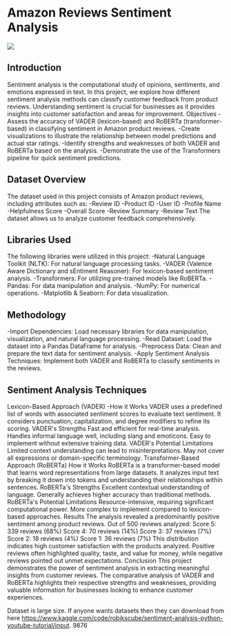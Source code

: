 <!DOCTYPE html>
<html lang="en">
<head>
</head>
<body>
    <h1>Amazon Reviews Sentiment Analysis</h1>
    <img src = 'https://i2.wp.com/thecleverprogrammer.com/wp-content/uploads/2020/06/Untitled-62.png?fit=580%2C326&ssl=1'>
    

## Introduction
Sentiment analysis is the computational study of opinions, sentiments, and emotions expressed in text. In this project, we explore how different sentiment analysis methods can classify customer feedback from product reviews. Understanding sentiment is crucial for businesses as it provides insights into customer satisfaction and areas for improvement.
Objectives
-Assess the accuracy of VADER (lexicon-based) and RoBERTa (transformer-based) in classifying sentiment in Amazon product reviews.
-Create visualizations to illustrate the relationship between model predictions and actual star ratings.
-Identify strengths and weaknesses of both VADER and RoBERTa based on the analysis.
-Demonstrate the use of the Transformers pipeline for quick sentiment predictions.
## Dataset Overview
The dataset used in this project consists of Amazon product reviews, including attributes such as:
-Review ID
-Product ID
-User ID
-Profile Name
-Helpfulness Score
-Overall Score
-Review Summary
-Review Text
The dataset allows us to analyze customer feedback comprehensively.
## Libraries Used
The following libraries were utilized in this project:
-Natural Language Toolkit (NLTK): For natural language processing tasks.
-VADER (Valence Aware Dictionary and sEntiment Reasoner): For lexicon-based sentiment analysis.
-Transformers: For utilizing pre-trained models like RoBERTa.
-Pandas: For data manipulation and analysis.
-NumPy: For numerical operations.
-Matplotlib & Seaborn: For data visualization.
## Methodology
-Import Dependencies: Load necessary libraries for data manipulation, visualization, and natural language processing.
-Read Dataset: Load the dataset into a Pandas DataFrame for analysis.
-Preprocess Data: Clean and prepare the text data for sentiment analysis.
-Apply Sentiment Analysis Techniques: Implement both VADER and RoBERTa to classify sentiments in the reviews.
## Sentiment Analysis Techniques
Lexicon-Based Approach (VADER)
-How it Works
VADER uses a predefined list of words with associated sentiment scores to evaluate text sentiment. It considers punctuation, capitalization, and degree modifiers to refine its scoring.
VADER's Strengths
Fast and efficient for real-time analysis.
Handles informal language well, including slang and emoticons.
Easy to implement without extensive training data.
VADER's Potential Limitations
Limited context understanding can lead to misinterpretations.
May not cover all expressions or domain-specific terminology.
Transformer-Based Approach (RoBERTa)
How it Works
RoBERTa is a transformer-based model that learns word representations from large datasets. It analyzes input text by breaking it down into tokens and understanding their relationships within sentences.
RoBERTa's Strengths
Excellent contextual understanding of language.
Generally achieves higher accuracy than traditional methods.
RoBERTa's Potential Limitations
Resource-intensive, requiring significant computational power.
More complex to implement compared to lexicon-based approaches.
Results
The analysis revealed a predominantly positive sentiment among product reviews. Out of 500 reviews analyzed:
Score 5: 339 reviews (68%)
Score 4: 70 reviews (14%)
Score 3: 37 reviews (7%)
Score 2: 18 reviews (4%)
Score 1: 36 reviews (7%)
This distribution indicates high customer satisfaction with the products analyzed. Positive reviews often highlighted quality, taste, and value for money, while negative reviews pointed out unmet expectations.
Conclusion
This project demonstrates the power of sentiment analysis in extracting meaningful insights from customer reviews. The comparative analysis of VADER and RoBERTa highlights their respective strengths and weaknesses, providing valuable information for businesses looking to enhance customer experiences.

Dataset is large size. If anyone wants datasets then they can download from here https://www.kaggle.com/code/robikscube/sentiment-analysis-python-youtube-tutorial/input.
9876
</body>
</html>
